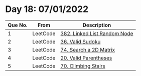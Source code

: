 # Day 18: 07/01/2022

| Que No. | From | Description |
| --- | --- | --- |
| 1 | LeetCode | [382. Linked List Random Node](https://leetcode.com/problems/linked-list-random-node/) |
| 2 | LeetCode | [36. Valid Sudoku](https://leetcode.com/problems/valid-sudoku/submissions/) |
| 3 | LeetCode | [74. Search a 2D Matrix](https://leetcode.com/problems/search-a-2d-matrix/) |
| 4 | LeetCode | [20. Valid Parentheses](https://leetcode.com/problems/valid-parentheses/) |
| 5 | LeetCode | [70. Climbing Stairs](https://leetcode.com/problems/climbing-stairs/) |

